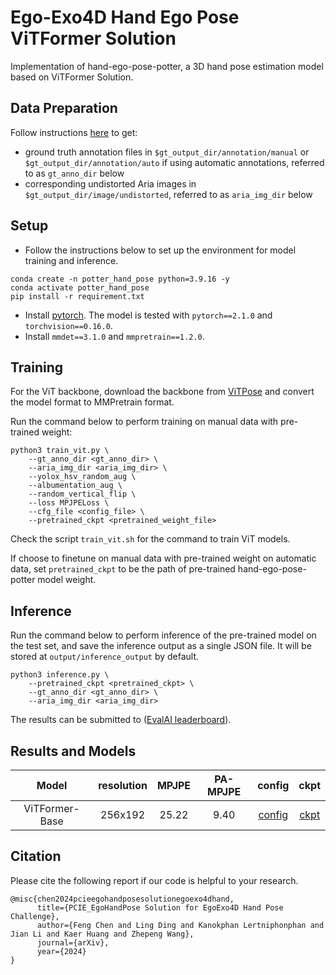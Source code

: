 # Ego-Exo4D Hand Ego Pose ViTFormer Solution
Implementation of hand-ego-pose-potter, a 3D hand pose estimation model based on ViTFormer Solution.

## Data Preparation
Follow instructions [here](https://github.com/EGO4D/ego-exo4d-egopose/tree/main/handpose/data_preparation) to get:
- ground truth annotation files in `$gt_output_dir/annotation/manual` or `$gt_output_dir/annotation/auto` if using automatic annotations,
referred to as `gt_anno_dir` below
- corresponding undistorted Aria images in `$gt_output_dir/image/undistorted`, 
referred to as `aria_img_dir` below

## Setup

- Follow the instructions below to set up the environment for model training and inference.
```
conda create -n potter_hand_pose python=3.9.16 -y
conda activate potter_hand_pose
pip install -r requirement.txt
```
- Install [pytorch](https://pytorch.org/get-started/previous-versions/). The model is tested with `pytorch==2.1.0` and `torchvision==0.16.0`.
- Install `mmdet==3.1.0` and `mmpretrain==1.2.0`.


## Training

For the ViT backbone, download the backbone from [ViTPose](https://github.com/ViTAE-Transformer/ViTPose) and convert the model format to MMPretrain format. 

Run the command below to perform training on manual data with pre-trained weight:
```
python3 train_vit.py \
    --gt_anno_dir <gt_anno_dir> \
    --aria_img_dir <aria_img_dir> \
    --yolox_hsv_random_aug \
    --albumentation_aug \
    --random_vertical_flip \
    --loss MPJPELoss \
    --cfg_file <config_file> \
    --pretrained_ckpt <pretrained_weight_file>
```

Check the script `train_vit.sh` for the command to train ViT models. 

If choose to finetune on manual data with pre-trained weight on automatic data, set `pretrained_ckpt` to be the path of pre-trained hand-ego-pose-potter model weight.


## Inference

Run the command below to perform inference of the pre-trained model on the test set, and save the inference output as a single JSON file. It will be stored at `output/inference_output` by default. 
```
python3 inference.py \
    --pretrained_ckpt <pretrained_ckpt> \
    --gt_anno_dir <gt_anno_dir> \
    --aria_img_dir <aria_img_dir>
```

The results can be submitted to ([EvalAI leaderboard](https://eval.ai/web/challenges/challenge-page/2249/overview)).

## Results and Models


|    Model       |    resolution    |   MPJPE    |    PA-MPJPE  |  config    |   ckpt   |
| :------------: | :--------------: | :--------: | :----------: | :--------: | :------: | 
| ViTFormer-Base |      256x192     |    25.22   |     9.40     | [config](/configs/recognition/slowfast/slowfast_r50_8xb8-4x16x1-256e_kinetics400-rgb.py) | [ckpt](https://download.openmmlab.com/mmaction/v1.0/recognition/slowfast/slowfast_r50_8xb8-4x16x1-256e_kinetics400-rgb/slowfast_r50_8xb8-4x16x1-256e_kinetics400-rgb_20220901-701b0f6f.pth) | 


## Citation
Please cite the following report if our code is helpful to your research.
```
@misc{chen2024pcieegohandposesolutionegoexo4dhand,
      title={PCIE_EgoHandPose Solution for EgoExo4D Hand Pose Challenge}, 
      author={Feng Chen and Ling Ding and Kanokphan Lertniphonphan and Jian Li and Kaer Huang and Zhepeng Wang},
      journal={arXiv},
      year={2024}
}
```

